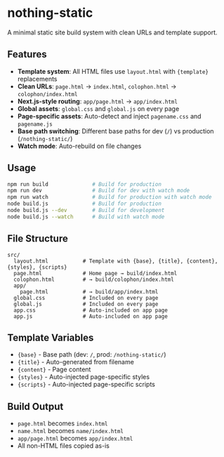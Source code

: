 # nothing-static

A minimal static site build system with clean URLs and template support.

## Features

- **Template system**: All HTML files use `layout.html` with `{template}` replacements
- **Clean URLs**: `page.html` → `index.html`, `colophon.html` → `colophon/index.html`
- **Next.js-style routing**: `app/page.html` → `app/index.html`
- **Global assets**: `global.css` and `global.js` on every page
- **Page-specific assets**: Auto-detect and inject `pagename.css` and `pagename.js`
- **Base path switching**: Different base paths for dev (`/`) vs production (`/nothing-static/`)
- **Watch mode**: Auto-rebuild on file changes

## Usage

```bash
npm run build              # Build for production
npm run dev                # Build for dev with watch mode
npm run watch              # Build for production with watch mode
node build.js              # Build for production
node build.js --dev        # Build for development
node build.js --watch      # Build with watch mode
```

## File Structure

```
src/
  layout.html           # Template with {base}, {title}, {content}, {styles}, {scripts}
  page.html             # Home page → build/index.html
  colophon.html         # → build/colophon/index.html
  app/
    page.html           # → build/app/index.html
  global.css            # Included on every page
  global.js             # Included on every page
  app.css               # Auto-included on app page
  app.js                # Auto-included on app page
```

## Template Variables

- `{base}` - Base path (dev: `/`, prod: `/nothing-static/`)
- `{title}` - Auto-generated from filename
- `{content}` - Page content
- `{styles}` - Auto-injected page-specific styles
- `{scripts}` - Auto-injected page-specific scripts

## Build Output

- `page.html` becomes `index.html`
- `name.html` becomes `name/index.html`
- `app/page.html` becomes `app/index.html`
- All non-HTML files copied as-is
